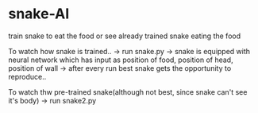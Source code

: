 # snake-AI
train snake to eat the food or see already trained snake eating the food

To watch how snake is trained..
  -> run snake.py
  -> snake is equipped with neural network which has input as position of food, position of head, position of wall
  -> after every run best snake gets the opportunity to reproduce..
  
 To watch thw pre-trained snake(although not best, since snake can't see it's body)
  -> run snake2.py
